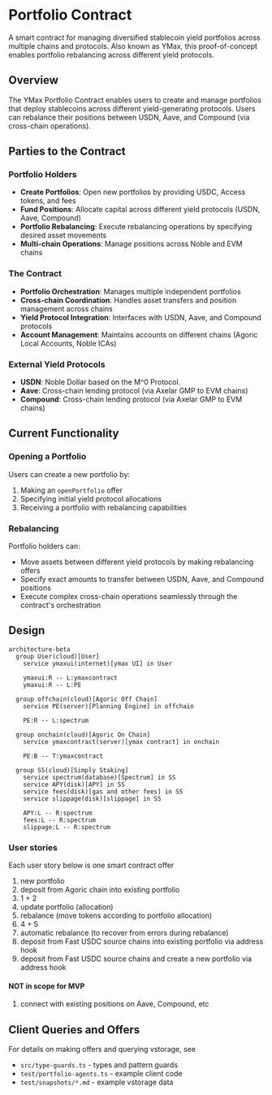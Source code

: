 # Portfolio Contract

A smart contract for managing diversified stablecoin yield portfolios across multiple chains and protocols. Also known as YMax, this proof-of-concept enables portfolio rebalancing across different yield protocols.

## Overview

The YMax Portfolio Contract enables users to create and manage portfolios that deploy stablecoins across different yield-generating protocols. Users can rebalance their positions between USDN, Aave, and Compound (via cross-chain operations).

## Parties to the Contract

### Portfolio Holders
- **Create Portfolios**: Open new portfolios by providing USDC, Access tokens, and fees
- **Fund Positions**: Allocate capital across different yield protocols (USDN, Aave, Compound)
- **Portfolio Rebalancing**: Execute rebalancing operations by specifying desired asset movements
- **Multi-chain Operations**: Manage positions across Noble and EVM chains

### The Contract
- **Portfolio Orchestration**: Manages multiple independent portfolios
- **Cross-chain Coordination**: Handles asset transfers and position management across chains
- **Yield Protocol Integration**: Interfaces with USDN, Aave, and Compound protocols
- **Account Management**: Maintains accounts on different chains (Agoric Local Accounts, Noble ICAs)

### External Yield Protocols
- **USDN**: Noble Dollar based on the M^0 Protocol.
- **Aave**: Cross-chain lending protocol (via Axelar GMP to EVM chains)
- **Compound**: Cross-chain lending protocol (via Axelar GMP to EVM chains)

## Current Functionality

### Opening a Portfolio
Users can create a new portfolio by:
1. Making an `openPortfolio` offer
2. Specifying initial yield protocol allocations
3. Receiving a portfolio with rebalancing capabilities

### Rebalancing
Portfolio holders can:
- Move assets between different yield protocols by making rebalancing offers
- Specify exact amounts to transfer between USDN, Aave, and Compound positions
- Execute complex cross-chain operations seamlessly through the contract's orchestration

## Design

```mermaid
architecture-beta
  group User(cloud)[User]
    service ymaxui(internet)[ymax UI] in User

    ymaxui:R -- L:ymaxcontract
    ymaxui:R -- L:PE

  group offchain(cloud)[Agoric Off Chain]
    service PE(server)[Planning Engine] in offchain

    PE:R -- L:spectrum

  group onchain(cloud)[Agoric On Chain]
    service ymaxcontract(server)[ymax contract] in onchain

    PE:B -- T:ymaxcontract

  group SS(cloud)[Simply Staking]
    service spectrum(database)[Spectrum] in SS
    service APY(disk)[APY] in SS
    service fees(disk)[gas and other fees] in SS
    service slippage(disk)[slippage] in SS

    APY:L -- R:spectrum
    fees:L -- R:spectrum
    slippage:L -- R:spectrum
```

### User stories
Each user story below is one smart contract offer

1. new portfolio
2. deposit from Agoric chain into existing portfolio
3. 1 + 2
4. update portfolio (allocation)
5. rebalance (move tokens according to portfolio allocation)
6. 4 + 5
7. automatic rebalance (to recover from errors during rebalance)
8. deposit from Fast USDC source chains into existing portfolio via address hook
9. deposit from Fast USDC source chains and create a new portfolio via address
   hook

#### NOT in scope for MVP
1. connect with existing positions on Aave, Compound, etc


## Client Queries and Offers

For details on making offers and querying vstorage, see

 - `src/type-guards.ts` - types and pattern guards
 - `test/portfolio-agents.ts` - example client code
 - `test/snapshots/*.md` - example vstorage data
